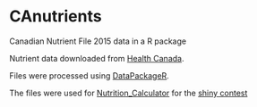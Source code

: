 # CAnutrients
Canadian Nutrient File 2015 data in a R package

Nutrient data downloaded from [Health Canada](https://www.canada.ca/en/health-canada/services/food-nutrition/healthy-eating/nutrient-data/canadian-nutrient-file-2015-download-files.html).

Files were processed using [DataPackageR](https://github.com/ropensci/DataPackageR).

The files were used for [Nutrition_Calculator](http://yihanw.shinyapps.io/Recipe_Nutrition) for the [shiny contest](https://blog.rstudio.com/2019/01/07/first-shiny-contest/)
